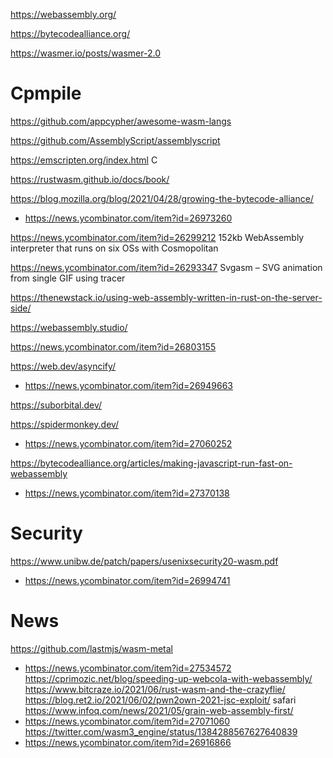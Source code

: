 https://webassembly.org/

https://bytecodealliance.org/

https://wasmer.io/posts/wasmer-2.0

# Cpmpile

https://github.com/appcypher/awesome-wasm-langs

https://github.com/AssemblyScript/assemblyscript

https://emscripten.org/index.html C

https://rustwasm.github.io/docs/book/

https://blog.mozilla.org/blog/2021/04/28/growing-the-bytecode-alliance/
* https://news.ycombinator.com/item?id=26973260

https://news.ycombinator.com/item?id=26299212 152kb WebAssembly interpreter that runs on six OSs with Cosmopolitan

https://news.ycombinator.com/item?id=26293347 Svgasm – SVG animation from single GIF using tracer

https://thenewstack.io/using-web-assembly-written-in-rust-on-the-server-side/

https://webassembly.studio/


https://news.ycombinator.com/item?id=26803155

https://web.dev/asyncify/
* https://news.ycombinator.com/item?id=26949663

https://suborbital.dev/

https://spidermonkey.dev/
* https://news.ycombinator.com/item?id=27060252

https://bytecodealliance.org/articles/making-javascript-run-fast-on-webassembly
* https://news.ycombinator.com/item?id=27370138

# Security
https://www.unibw.de/patch/papers/usenixsecurity20-wasm.pdf
* https://news.ycombinator.com/item?id=26994741

# News
https://github.com/lastmjs/wasm-metal
* https://news.ycombinator.com/item?id=27534572
https://cprimozic.net/blog/speeding-up-webcola-with-webassembly/
https://www.bitcraze.io/2021/06/rust-wasm-and-the-crazyflie/
https://blog.ret2.io/2021/06/02/pwn2own-2021-jsc-exploit/ safari
https://www.infoq.com/news/2021/05/grain-web-assembly-first/
* https://news.ycombinator.com/item?id=27071060
https://twitter.com/wasm3_engine/status/1384288567627640839
* https://news.ycombinator.com/item?id=26916866
